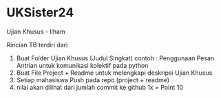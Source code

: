 # UKSister24
Ujian Khusus - Ilham

Rincian TB terdiri dari

1. Buat Folder Ujian Khusus (Judul Singkat) contoh : Penggunaan Pesan Antrian untuk komunikasi kolektif pada python
2. Buat File Project + Readme untuk melengkapi deskripsi Ujian Khusus
3. Setiap mahasiswa Push pada repo (project + readme)
4. nilai akan dilihat dari jumlah commit ke github 1x = Point 10
